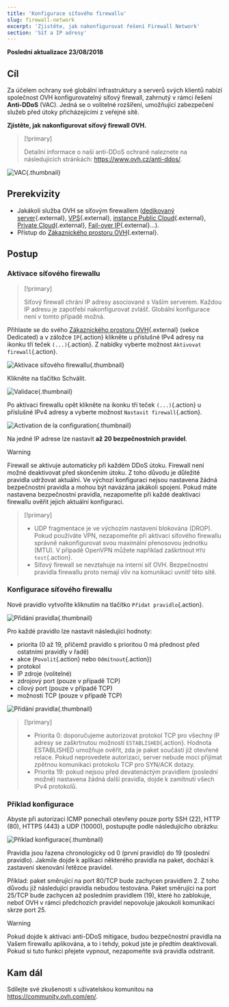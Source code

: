 ```yaml
---
title: 'Konfigurace síťového firewallu'
slug: firewall-network
excerpt: 'Zjistěte, jak nakonfigurovat řešení Firewall Network'
section: 'Síť a IP adresy'
---
```


**Poslední aktualizace 23/08/2018**

## Cíl

Za účelem ochrany své globální infrastruktury a serverů svých klientů nabízí společnost OVH konfigurovatelný síťový firewall, zahrnutý v rámci řešení **Anti-DDoS** (VAC). Jedná se o volitelné rozšíření, umožňující zabezpečení služeb před útoky přicházejícími z veřejné sítě.

**Zjistěte, jak nakonfigurovat síťový firewall OVH.**


> [!primary]
>
> Detailní informace o naší anti-DDoS ochraně naleznete na následujících stránkách: <https://www.ovh.cz/anti-ddos/>.
> 

![VAC](images/vac-inside.png){.thumbnail}


## Prerekvizity

- Jakákoli služba OVH se síťovým firewallem ([dedikovaný server](https://www.ovh.cz/dedikovane_servery/){.external}, [VPS](https://www.ovh.cz/vps/){.external}, [instance Public Cloud](https://www.ovh.cz/public-cloud/instances/){.external}, [Private Cloud](https://www.ovh.cz/private-cloud/){.external}, [Fail-over IP](https://www.ovh.cz/dedikovane_servery/ip_failover.xml){.external}...).
- Přístup do [Zákaznického prostoru OVH](https://www.ovh.com/auth/?action=gotomanager){.external}.


## Postup

### Aktivace síťového firewallu

> [!primary]
>
> Síťový firewall chrání IP adresy asociované s Vaším serverem. Každou IP adresu je zapotřebí nakonfigurovat zvlášť. Globální konfigurace není v tomto případě možná.
> 

Přihlaste se do svého [Zákaznického prostoru OVH](https://www.ovh.com/auth/?action=gotomanager){.external} (sekce Dedicated) a v záložce `IP`{.action} klikněte u příslušné IPv4 adresy na ikonku tří teček `(...)`{.action}. Z nabídky vyberte možnost `Aktivovat firewall`{.action}.

![Aktivace síťového firewallu](images/firewall_creation.png){.thumbnail}

Klikněte na tlačítko Schválit.

![Validace](images/creationvalid.png){.thumbnail}

Po aktivaci firewallu opět klikněte na ikonku tří teček `(...)`{.action} u příslušné IPv4 adresy a vyberte možnost `Nastavit firewall`{.action}.

![Activation de la configuration](images/activationconfig.png){.thumbnail}

Na jedné IP adrese lze nastavit **až 20 bezpečnostních pravidel**.

> [!warning]
>
> Firewall se aktivuje automaticky při každém DDoS útoku. Firewall není možné deaktivovat před skončením útoku. Z toho důvodu je důležité pravidla udržovat aktuální.
> Ve výchozí konfiguraci nejsou nastavena žádná bezpečnostní pravidla a mohou být navázána jakákoli spojení.
> Pokud máte nastavena bezpečnostní pravidla, nezapomeňte při každé deaktivaci firewallu ověřit jejich aktuální konfiguraci.
> 


> [!primary]
>
> - UDP fragmentace je ve výchozím nastavení blokována (DROP). Pokud používáte VPN, nezapomeňte při aktivaci síťového firewallu správně nakonfigurovat svou maximální přenosovou jednotku (MTU). V případě OpenVPN můžete například zaškrtnout `MTU test`{.action}.
> - Síťový firewall se nevztahuje na interní síť OVH. Bezpečnostní pravidla firewallu proto nemají vliv na komunikaci uvnitř této sítě.
>


### Konfigurace síťového firewallu

Nové pravidlo vytvoříte kliknutím na tlačítko `Přidat pravidlo`{.action}.

![Přidání pravidla](images/ajoutregle1.png){.thumbnail}

Pro každé pravidlo lze nastavit následující hodnoty:

- priorita (0 až 19, přičemž pravidlo s prioritou 0 má přednost před ostatními pravidly v řadě)
- akce (`Povolit`{.action} nebo `Odmítnout`{.action})
- protokol
- IP zdroje (volitelné)
- zdrojový port (pouze v případě TCP)
- cílový port (pouze v případě TCP)
- možnosti TCP (pouze v případě TCP)

![Přidání pravidla](images/ajoutregle4.png){.thumbnail}


> [!primary]
>
> - Priorita 0: doporučujeme autorizovat protokol TCP pro všechny IP adresy se zaškrtnutou možností `ESTABLISHED`{.action}. Hodnota ESTABLISHED umožňuje ověřit, zda je paket součástí již otevřené relace. Pokud neprovedete autorizaci, server nebude moci přijímat zpětnou komunikaci protokolu TCP pro SYN/ACK dotazy.
> - Priorita 19: pokud nejsou před devatenáctým pravidlem (poslední možné) nastavena žádná další pravidla, dojde k zamítnutí všech IPv4 protokolů.
> 

### Příklad konfigurace

Abyste při autorizaci ICMP ponechali otevřeny pouze porty SSH (22), HTTP (80), HTTPS (443) a UDP (10000), postupujte podle následujícího obrázku:

![Příklad konfigurace](images/exemple.png){.thumbnail}

Pravidla jsou řazena chronologicky od 0 (první pravidlo) do 19 (poslední pravidlo). Jakmile dojde k aplikaci některého pravidla na paket, dochází k zastavení skenování řetězce pravidel.

Příklad: paket směrující na port 80/TCP bude zachycen pravidlem 2\. Z toho důvodu již následující pravidla nebudou testována. Paket směrující na port 25/TCP bude zachycen až posledním pravidlem (19), které ho zablokuje, neboť OVH v rámci předchozích pravidel nepovoluje jakoukoli komunikaci skrze port 25.

> [!warning]
>
> Pokud dojde k aktivaci anti-DDoS mitigace, budou bezpečnostní pravidla na Vašem firewallu aplikována, a to i tehdy, pokud jste je předtím deaktivovali. Pokud si tuto funkci přejete vypnout, nezapomeňte svá pravidla odstranit.
> 

## Kam dál

Sdílejte své zkušenosti s uživatelskou komunitou na <https://community.ovh.com/en/>.